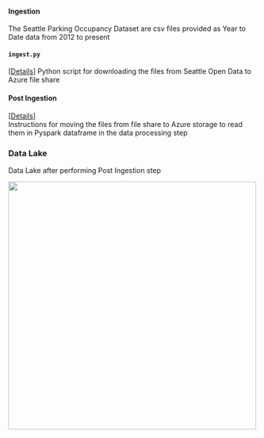 #### Ingestion
The Seattle Parking Occupancy Dataset are csv files provided as Year to Date data from 2012 to present

#### `ingest.py` 
[[Details](https://github.com/yogitasn/seattlepaidparking/wiki/Data-Ingestion)] 
Python script for downloading the files from Seattle Open Data to Azure file share

#### Post Ingestion 
[[Details](https://github.com/yogitasn/seattlepaidparking/wiki/Post-Ingestion-Step)]  
Instructions for moving the files from file share to Azure storage to read them in Pyspark dataframe in the data processing step

### Data Lake 
Data Lake after performing Post Ingestion step

<img src="https://media.giphy.com/media/jLix8ipo3PfHw2Bglu/giphy.gif" width="500">
